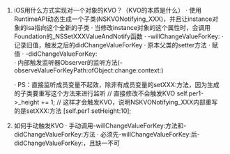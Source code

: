 1. iOS用什么方式实现对一个对象的KVO？（KVO的本质是什么）
 	· 使用RuntimeAPI动态生成一个子类(NSKVONotifying_XXX)，并且让instance对象的isa指向这个全新的子类
 	· 当修改instance对象的这个属性时，会调用Foundation的_NSSetXXXValueAndNotify函数
		· -willChangeValueForKey: 
			· 记录旧值，触发之后的didChangeValueForKey
    		· 原本父类的setter方法
			· 赋值
   		· -didChangeValueForKey:  
			· 内部触发监听器Observer的监听方法(-observeValueForKeyPath:ofObject:change:context:)

	· PS：直接监听成员变量不起效，除非有成员变量的setXXX:方法，因为生成的子类要重写这个方法来进行监听
		// 直接修改不会触发KVO
		self.per1->_height += 1;
		// 这样才会触发KVO，说明NSKVONotifying_XXX内部重写的是setXXX:方法
		 [self.per1 setHeight:10];

2. 如何手动触发KVO
	· 手动调用-willChangeValueForKey:方法和-didChangeValueForKey:方法
	· 必须先-willChangeValueForKey:后-didChangeValueForKey:，且缺一不可